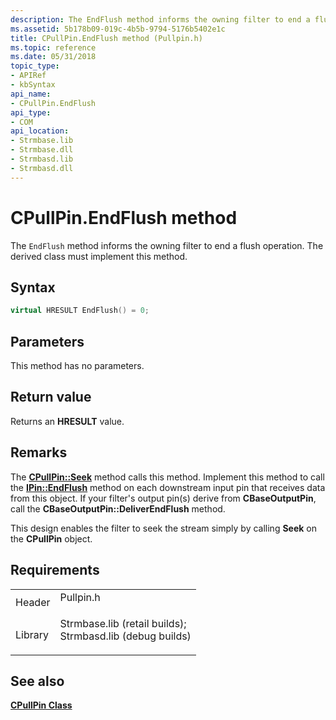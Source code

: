 ```yaml
---
description: The EndFlush method informs the owning filter to end a flush operation. The derived class must implement this method.
ms.assetid: 5b178b09-019c-4b5b-9794-5176b5402e1c
title: CPullPin.EndFlush method (Pullpin.h)
ms.topic: reference
ms.date: 05/31/2018
topic_type: 
- APIRef
- kbSyntax
api_name: 
- CPullPin.EndFlush
api_type: 
- COM
api_location: 
- Strmbase.lib
- Strmbase.dll
- Strmbasd.lib
- Strmbasd.dll
---
```


# CPullPin.EndFlush method

The `EndFlush` method informs the owning filter to end a flush operation. The derived class must implement this method.

## Syntax


```C++
virtual HRESULT EndFlush() = 0;
```



## Parameters

This method has no parameters.

## Return value

Returns an **HRESULT** value.

## Remarks

The [**CPullPin::Seek**](cpullpin-seek.md) method calls this method. Implement this method to call the [**IPin::EndFlush**](/windows/desktop/api/Strmif/nf-strmif-ipin-endflush) method on each downstream input pin that receives data from this object. If your filter's output pin(s) derive from **CBaseOutputPin**, call the **CBaseOutputPin::DeliverEndFlush** method.

This design enables the filter to seek the stream simply by calling **Seek** on the **CPullPin** object.

## Requirements



|                    |                                                                                                                                                                                            |
|--------------------|--------------------------------------------------------------------------------------------------------------------------------------------------------------------------------------------|
| Header<br/>  | <dl> <dt>Pullpin.h</dt> </dl>                                                                                                       |
| Library<br/> | <dl> <dt>Strmbase.lib (retail builds); </dt> <dt>Strmbasd.lib (debug builds)</dt> </dl> |



## See also

<dl> <dt>

[**CPullPin Class**](cpullpin.md)
</dt> </dl>

 

 




